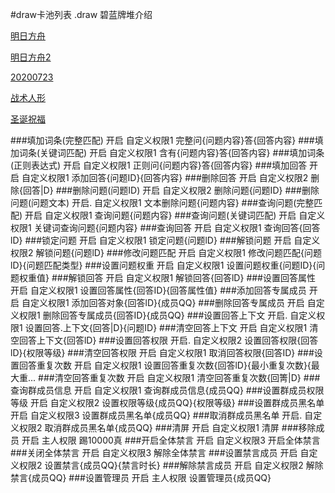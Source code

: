 #draw卡池列表
.draw 碧蓝牌堆介绍

[明日方舟](https://forum.kokona.tech/d/91-arknights)

[明日方舟2](https://forum.kokona.tech/d/182-arknights)

[20200723](https://forum.kokona.tech/d/191)

[战术人形](https://forum.kokona.tech/d/142)

[圣诞祝福](https://forum.kokona.tech/d/105)


###填加词条(完整匹配)               开启        自定义权限1          完整问{问题内容}答{回答内容}
###填加词条(关键词匹配)            开启        自定义权限1         含有{问题内容}答{回答内容}
###填加词条(正则表达式)            开启        自定义权限1          正则问{问题内容}答{回答内容}
###填加回答                             开启        自定义权限1         添加回答{问题ID}{回答内容}
###删除回答                             开启        自定义权限2         删除{回答|D}
###删除问题(问题ID)                  开启        自定义权限2         删除问题{问题ID}
###删除问题(问题文本)               开启.        自定义权限1         文本删除问题{问题内容}
###查询问题(完整匹配)               开启        自定义权限1          查询问题{问题内容}
###查询问题(关键词匹配)            开启        自定义权限1         关键词查询问题{问题内容}
###查询回答                             开启        自定义权限1         查询回答{回答lD}
###锁定问题                             开启        自定义权限1         锁定问题{问题lD}
###解锁问题                             开启        自定义权限2         解锁问题{问题lD}
###修改问题匹配                       开启        自定义权限1         修改问题匹配{问题lD}{问题匹配类型}
###设置问题权重                       开启        自定义权限1         设置问题权重{问题ID}{问题权重值}
###解锁回答                             开启        自定义权限1         解锁回答{回答lD}
###设置回答属性                       开启        自定义权限1         设置回答属性{回答ID}{回答属性值}
###添加回答专属成员                 开启        自定义权限1         添加回答对象{回答lD}{成员QQ}
###删除回答专属成员                 开启        自定义权限1         删除回答专属成员{回答ID}{成员QQ}
###设置回答上下文                    开启.        自定义权限1         设置回答.上下文{回答|D}{问题ID}
###清空回答上下文                    开启        自定义权限1         清空回答上下文{回答lD}
###设置回答权限                       开启.        自定义权限2         设置回答权限{回答lD}{权限等级}
###清空回答权限                   开启              自定义权限1          取消回答权限{回答ID}
###设置回答重复次数                 开启        自定义权限1         设置回答重复次数{回答lD}{最小重复次数}{最大重...
###清空回答重复次数                 开启        自定义权限1         清空回答重复次数{回箐|D}
###查询群成员信息                    开启        自定义权限1         查询群成员信息{成员QQ}
###设置群成员权限等级              开启        自定义权限2         设置权限等级{成员QQ}{权限等级}
###设置群成员黑名单                 开启        自定义权限3         设置群成员黑名单{成员QQ}
###取消群成员黑名单                 开启.        自定义权限2         取消群成员黑名单{成员QQ}
###清屏                                  开启        自定义权限1         清屏
###移除成员                             开启        主人权限              踢10000真
###开启全体禁言                       开启        自定义权限3         开启全体禁言
###关闭全体禁言                        开启        自定义权限3         解除全体禁言
###设置禁言成员                       开启        自定义权限2         设置禁言{成员QQ}{禁言时长}
###解除禁言成员                       开启        自定义权限2         解除禁言{成员QQ}
###设置管理员                         开启        主人权限             设置管理员{成员QQ}